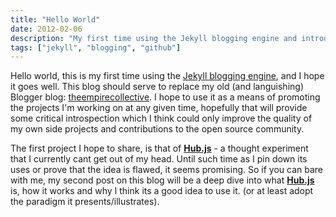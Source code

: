 ```yaml
---
title: "Hello World"
date: 2012-02-06
description: "My first time using the Jekyll blogging engine and introduction to Hub.js project"
tags: ["jekyll", "blogging", "github"]
---
```


Hello world, this is my first time using the [Jekyll blogging engine](http://jekyllrb.com/), and I hope it goes well. This blog should serve to replace my old (and languishing) Blogger blog: [theempirecollective](http://empirecollective.blogspot.com/). I hope to use it as a means of promoting the projects I'm working on at any given time, hopefully that will provide some critical introspection which I think could only improve the quality of my own side projects and contributions to the open source community.

The first project I hope to share, is that of **[Hub.js](https://github.com/christopherdebeer/Hub.js)** - a thought experiment that I currently cant get out of my head. Until such time as I pin down its uses or prove that the idea is flawed, it seems promising. So if you can bare with me, my second post on this blog will be a deep dive into what **[Hub.js](https://github.com/christopherdebeer/Hub.js)** is, how it works and why I think its a good idea to use it. (or at least adopt the paradigm it presents/illustrates).